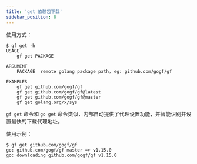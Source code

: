 ```yaml
---
title: 'get 依赖包下载'
sidebar_position: 8
---
```


使用方式：

```
$ gf get -h
USAGE
    gf get PACKAGE

ARGUMENT
    PACKAGE  remote golang package path, eg: github.com/gogf/gf

EXAMPLES
    gf get github.com/gogf/gf
    gf get github.com/gogf/gf@latest
    gf get github.com/gogf/gf@master
    gf get golang.org/x/sys
```

`gf get` 命令和 `go get` 命令类似，内部自动提供了代理设置功能，并智能识别并设置最快的下载代理地址。

使用示例：

```
$ gf get github.com/gogf/gf
go: github.com/gogf/gf master => v1.15.0
go: downloading github.com/gogf/gf v1.15.0
```